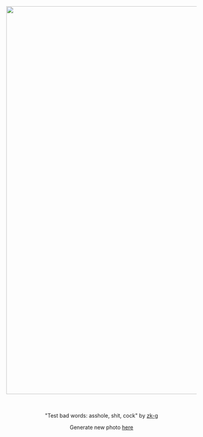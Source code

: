 
<div align="center">
  <a href="https://raw.githubusercontent.com/zk-g/zk-g/main/images/2023_02_27_zk-g_test_bad_words__asshole__shit__cock.png"><img src="https://raw.githubusercontent.com/zk-g/zk-g/main/images/2023_02_27_zk-g_test_bad_words__asshole__shit__cock.png" width="1024px"></a>
  <br>
  <br>
  <br>
  <p class="has-text-grey">"Test bad words: asshole, shit, cock" by <a href="https://github.com/zk-g" target="_blank">zk-g</a></p>
  <p class="has-text-grey">Generate new photo <a href="https://github.com/zk-g/zk-g/issues/new/choose">here</a></p>
</div>
